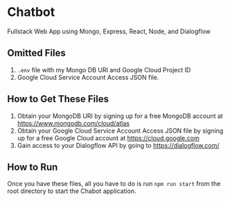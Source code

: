 # Chatbot

Fullstack Web App using Mongo, Express, React, Node, and Dialogflow

## Omitted Files ##
1. `.env` file with my Mongo DB URI and Google Cloud Project ID
2. Google Cloud Service Account Access JSON file.

## How to Get These Files ##
1. Obtain your MongoDB URI by signing up for a free MongoDB account at https://www.mongodb.com/cloud/atlas
2. Obtain your Google Cloud Service Account Access JSON file by signing up for a free Google Cloud account at https://cloud.google.com
3. Gain access to your Dialogflow API by going to https://dialogflow.com/

## How to Run ##
Once you have these files, all you have to do is run `npm run start` from the root directory to start the Chabot application.
